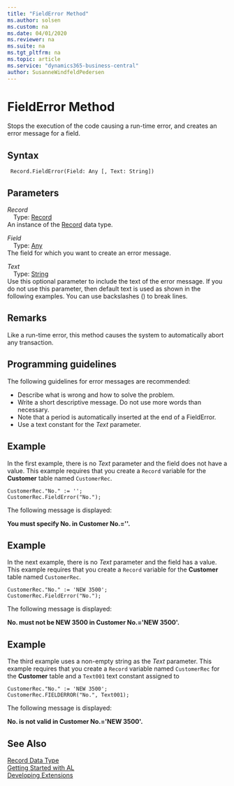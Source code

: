```yaml
---
title: "FieldError Method"
ms.author: solsen
ms.custom: na
ms.date: 04/01/2020
ms.reviewer: na
ms.suite: na
ms.tgt_pltfrm: na
ms.topic: article
ms.service: "dynamics365-business-central"
author: SusanneWindfeldPedersen
---
```

[//]: # (START>DO_NOT_EDIT)
[//]: # (IMPORTANT:Do not edit any of the content between here and the END>DO_NOT_EDIT.)
[//]: # (Any modifications should be made in the .xml files in the ModernDev repo.)
# FieldError Method
Stops the execution of the code causing a run-time error, and creates an error message for a field.


## Syntax
```
 Record.FieldError(Field: Any [, Text: String])
```
## Parameters
*Record*  
&emsp;Type: [Record](record-data-type.md)  
An instance of the [Record](record-data-type.md) data type.  

*Field*  
&emsp;Type: [Any](../any/any-data-type.md)  
The field for which you want to create an error message.
          
*Text*  
&emsp;Type: [String](../string/string-data-type.md)  
Use this optional parameter to include the text of the error message. If you do not use this parameter, then default text is used as shown in the following examples. You can use backslashes (\) to break lines.
          



[//]: # (IMPORTANT: END>DO_NOT_EDIT)

## Remarks  

Like a run-time error, this method causes the system to automatically abort any transaction.  
  
## Programming guidelines

The following guidelines for error messages are recommended:  
  
- Describe what is wrong and how to solve the problem.  
- Write a short descriptive message. Do not use more words than necessary.  
- Note that a period is automatically inserted at the end of a FieldError.  
- Use a text constant for the *Text* parameter.  
  
<!-- For more information, see [Progress Windows, MESSAGE, ERROR, and CONFIRM Functions](Progress-Windows--MESSAGE--ERROR--and-CONFIRM-Functions.md).  -->
  
## Example  
 
In the first example, there is no *Text* parameter and the field does not have a value. This example requires that you create a `Record` variable for the **Customer** table named `CustomerRec`.  
  
```  
CustomerRec."No." := '';  
CustomerRec.FieldError("No.");  
```  
  
The following message is displayed:  
  
**You must specify No. in Customer No.=''.**  
  
## Example
 
In the next example, there is no *Text* parameter and the field has a value. This example requires that you create a `Record` variable for the **Customer** table named `CustomerRec`.  
  
```  
CustomerRec."No." := 'NEW 3500';  
CustomerRec.FieldError("No.");  
```  
  
The following message is displayed:  
  
**No. must not be NEW 3500 in Customer No.='NEW 3500'.**  
  
## Example

The third example uses a non-empty string as the *Text* parameter. This example requires that you create a `Record` variable named `CustomerRec` for the **Customer** table and a `Text001` text constant assigned to 

<!--  
|Variable name|DataType|Subtype|  
|-------------------|--------------|-------------|  
|CustomerRec|Record|Customer|  
  
|Text constant name|ConstValue|  
|------------------------|----------------|  
|Text001|is not valid|  
-->
  
```  
CustomerRec."No." := 'NEW 3500';  
CustomerRec.FIELDERROR("No.", Text001);  
```  
  
The following message is displayed:  
  
**No. is not valid in Customer No.='NEW 3500'.**  

## See Also

[Record Data Type](record-data-type.md)  
[Getting Started with AL](../../devenv-get-started.md)  
[Developing Extensions](../../devenv-dev-overview.md)